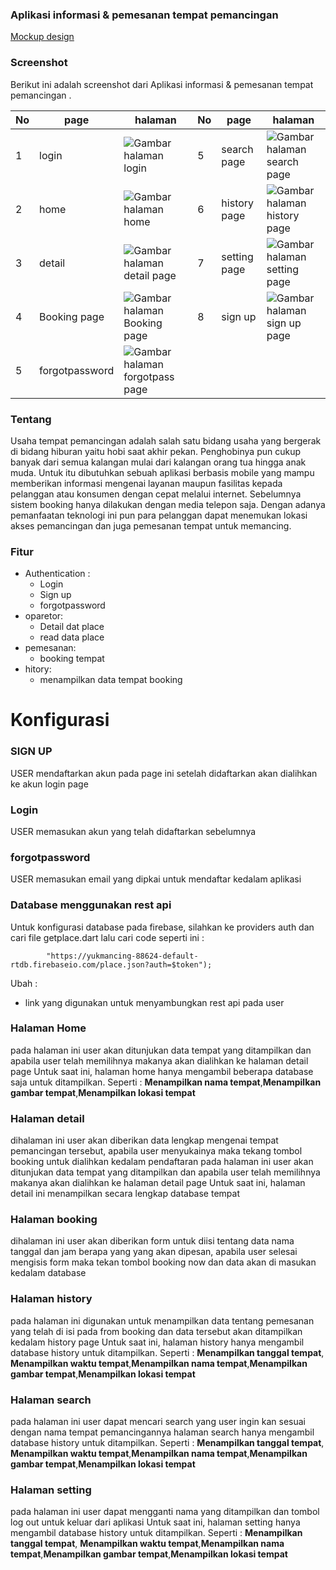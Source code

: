 ### Aplikasi informasi & pemesanan tempat pemancingan 

[Mockup design](https://www.figma.com/file/2qKjV89j5jGLPjwMq60wDL/Ui-kuy-mancing?fuid=894805675517878148)

### Screenshot
Berikut ini adalah screenshot dari Aplikasi informasi & pemesanan tempat pemancingan . 

| No 	| page    	| halaman 	|  No 	| page    	| halaman 	|
|----	|----------	|----------	|----	|----------	|----------	|
| 1  	| login  	| ![Gambar halaman login](https://i.imgur.com/xC3QnvK.jpg)| 5  	|  search page 	| ![Gambar halaman search page](https://i.imgur.com/FOp30IQ.jpg)  	
| 2  	| home 	| ![Gambar halaman home](https://i.imgur.com/Xeyhaiy.jpg)	|  6  	| history page 	| ![Gambar halaman history page](https://i.imgur.com/QVCkAsJ.jpg)	|
| 3  	| detail  	|![Gambar halaman detail page](https://i.imgur.com/wY0KDZg.jpg)|  7  	| setting page 	|![Gambar halaman setting page](https://i.imgur.com/HDAP0f8.jpg)	|
| 4  	|  Booking page 	|![Gambar halaman Booking page](https://i.imgur.com/P7Pxl0S.jpg)|  8 	| sign up 	|![Gambar halaman sign up page](https://i.imgur.com/p1SOq77.jpg)	|
| 5  	|  forgotpassword 	|![Gambar halaman forgotpass page](https://i.imgur.com/iEBwrqX.jpg)|  

### Tentang
  Usaha tempat pemancingan adalah salah satu bidang usaha yang bergerak di bidang hiburan yaitu hobi saat akhir pekan. Penghobinya pun cukup banyak dari semua kalangan mulai dari kalangan orang tua hingga anak muda. Untuk itu dibutuhkan sebuah aplikasi berbasis mobile yang mampu memberikan informasi mengenai layanan maupun fasilitas kepada pelanggan atau konsumen dengan cepat melalui internet. Sebelumnya sistem booking hanya dilakukan dengan media telepon saja. Dengan adanya pemanfaatan teknologi ini pun para pelanggan dapat menemukan lokasi akses pemancingan dan juga pemesanan tempat untuk memancing.

### Fitur
- Authentication :
    - Login
    - Sign up
    - forgotpassword
- oparetor:
    - Detail dat place
    - read data place 
- pemesanan:
    - booking tempat
- hitory:
    - menampilkan data tempat booking

# Konfigurasi

### SIGN UP 
  USER mendaftarkan akun pada page ini setelah didaftarkan akan dialihkan ke akun login page 
### Login
  USER memasukan akun yang telah didaftarkan sebelumnya 
### forgotpassword
  USER memasukan email yang dipkai untuk mendaftar kedalam aplikasi
  
### Database menggunakan rest api
Untuk konfigurasi database pada firebase, silahkan ke providers auth dan cari file getplace.dart lalu cari code seperti ini :
``` Uri url = Uri.parse(
        "https://yukmancing-88624-default-rtdb.firebaseio.com/place.json?auth=$token");
```
Ubah :
- link yang digunakan untuk menyambungkan rest api pada user 

### Halaman Home
pada halaman ini user akan ditunjukan data tempat yang ditampilkan dan apabila user telah memilihnya makanya akan dialihkan ke halaman detail page 
Untuk saat ini, halaman home hanya mengambil beberapa database saja untuk ditampilkan. Seperti :
**Menampilkan nama tempat**,**Menampilkan gambar tempat**,**Menampilkan lokasi tempat**

### Halaman detail 
dihalaman ini user akan diberikan data lengkap mengenai tempat pemancingan tersebut, apabila user menyukainya maka tekang tombol booking untuk dialihkan kedalam pendaftaran 
pada halaman ini user akan ditunjukan data tempat yang ditampilkan dan apabila user telah memilihnya makanya akan dialihkan ke halaman detail page 
Untuk saat ini, halaman detail ini menampilkan secara lengkap database tempat

### Halaman booking 
dihalaman ini user akan diberikan form untuk diisi tentang data nama tanggal dan jam berapa yang yang akan dipesan, apabila user selesai mengisis form maka tekan tombol booking now dan data akan di masukan kedalam database 

### Halaman history
pada halaman ini digunakan untuk menampilkan data tentang pemesanan yang telah di isi pada from booking dan data tersebut akan ditampilkan kedalam history page
Untuk saat ini, halaman history hanya mengambil database history untuk ditampilkan. Seperti :
**Menampilkan tanggal tempat**, **Menampilkan waktu tempat**,**Menampilkan nama tempat**,**Menampilkan gambar tempat**,**Menampilkan lokasi tempat**

### Halaman search
pada halaman ini user dapat mencari search yang user ingin kan sesuai dengan nama tempat pemancingannya
halaman search hanya mengambil database history untuk ditampilkan. Seperti :
**Menampilkan tanggal tempat**, **Menampilkan waktu tempat**,**Menampilkan nama tempat**,**Menampilkan gambar tempat**,**Menampilkan lokasi tempat**

### Halaman setting 
pada halaman ini user dapat mengganti nama yang ditampilkan dan tombol log out untuk keluar dari aplikasi
Untuk saat ini, halaman setting hanya mengambil database history untuk ditampilkan. Seperti :
**Menampilkan tanggal tempat**, **Menampilkan waktu tempat**,**Menampilkan nama tempat**,**Menampilkan gambar tempat**,**Menampilkan lokasi tempat**
